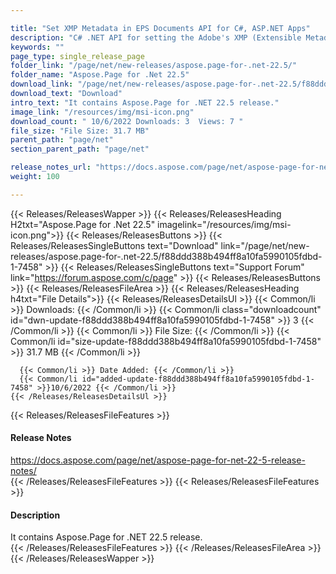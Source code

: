 ```yaml
---

title: "Set XMP Metadata in EPS Documents API for C#, ASP.NET Apps"
description: "C# .NET API for setting the Adobe's XMP (Extensible Metadata Platform) metadata within the EPS (Encapsulated PostScript) documents, increasing App's efficiency."
keywords: ""
page_type: single_release_page
folder_link: "/page/net/new-releases/aspose.page-for-.net-22.5/"
folder_name: "Aspose.Page for .Net 22.5"
download_link: "/page/net/new-releases/aspose.page-for-.net-22.5/f88ddd388b494ff8a10fa5990105fdbd-1-7458"
download_text: "Download"
intro_text: "It contains Aspose.Page for .NET 22.5 release."
image_link: "/resources/img/msi-icon.png"
download_count: " 10/6/2022 Downloads: 3  Views: 7 "
file_size: "File Size: 31.7 MB"
parent_path: "page/net"
section_parent_path: "page/net"

release_notes_url: "https://docs.aspose.com/page/net/aspose-page-for-net-22-5-release-notes/"
weight: 100

---
```


{{< Releases/ReleasesWapper >}}
  {{< Releases/ReleasesHeading H2txt="Aspose.Page for .Net 22.5" imagelink="/resources/img/msi-icon.png">}}
  {{< Releases/ReleasesButtons >}}
    {{< Releases/ReleasesSingleButtons text="Download" link="/page/net/new-releases/aspose.page-for-.net-22.5/f88ddd388b494ff8a10fa5990105fdbd-1-7458" >}}
    {{< Releases/ReleasesSingleButtons text="Support Forum" link="https://forum.aspose.com/c/page" >}}
  {{< Releases/ReleasesButtons >}}
  {{< Releases/ReleasesFileArea >}}
    {{< Releases/ReleasesHeading h4txt="File Details">}}
    {{< Releases/ReleasesDetailsUl >}}
      {{< Common/li >}} Downloads: {{< /Common/li >}}
      {{< Common/li class="downloadcount" id="dwn-update-f88ddd388b494ff8a10fa5990105fdbd-1-7458" >}} 3 {{< /Common/li >}}
      {{< Common/li >}} File Size: {{< /Common/li >}}
      {{< Common/li id="size-update-f88ddd388b494ff8a10fa5990105fdbd-1-7458" >}} 31.7 MB {{< /Common/li >}}

      {{< Common/li >}} Date Added: {{< /Common/li >}}
      {{< Common/li id="added-update-f88ddd388b494ff8a10fa5990105fdbd-1-7458" >}}10/6/2022 {{< /Common/li >}}
    {{< /Releases/ReleasesDetailsUl >}}

  {{< Releases/ReleasesFileFeatures >}}
      <h4>Release Notes</h4><div><a href='https://docs.aspose.com/page/net/aspose-page-for-net-22-5-release-notes/'>https://docs.aspose.com/page/net/aspose-page-for-net-22-5-release-notes/</a></div>
  {{< /Releases/ReleasesFileFeatures >}}
  {{< Releases/ReleasesFileFeatures >}}
      <h4>Description</h4><div class="HTMLDescription">It contains Aspose.Page for .NET 22.5 release.</div>
  {{< /Releases/ReleasesFileFeatures >}}
 {{< /Releases/ReleasesFileArea >}}
{{< /Releases/ReleasesWapper >}}


